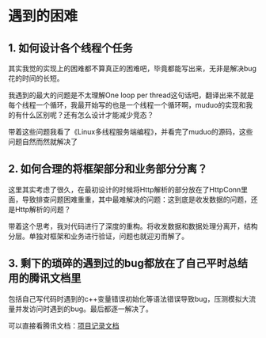 # 遇到的困难

## 1. 如何设计各个线程个任务
其实我觉的实现上的困难都不算真正的困难吧，毕竟都能写出来，无非是解决bug花的时间的长短。

我遇到的最大的问题是不太理解One loop per thread这句话吧，翻译出来不就是每个线程一个循环，我最开始写的也是一个线程一个循环啊，muduo的实现和我的有什么区别呢？还有怎么设计才能减少竞态？

带着这些问题我看了《Linux多线程服务端编程》，并看完了muduo的源码，这些问题自然而然就解决了

## 2. 如何合理的将框架部分和业务部分分离？

这里其实考虑了很久，在最初设计的时候将Http解析的部分放在了HttpConn里面，导致排查问题困难重重，其中最难解决的问题：这到底是收发数据的问题，还是Http解析的问题？

带着这个思考，我对代码进行了深度的重构。将收发数据和数据处理分离开，结构分层。单独对框架和业务进行验证，问题也就迎刃而解了。

## 3. 剩下的琐碎的遇到过的bug都放在了自己平时总结用的腾讯文档里

包括自己写代码时遇到的c++变量错误初始化等语法错误导致bug，压测模拟大流量并发访问时遇到的bug。最后都逐一解决了。

可以直接看腾讯文档：[项目记录文档](https://docs.qq.com/doc/DS0hNRk5iV2ZpT3pZ)
